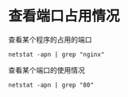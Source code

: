 # 查看端口占用情况

查看某个程序的占用的端口

```shell
netstat -apn | grep "nginx"
```


查看某个端口的使用情况

```shell
netstat -apn | grep "80"
```
